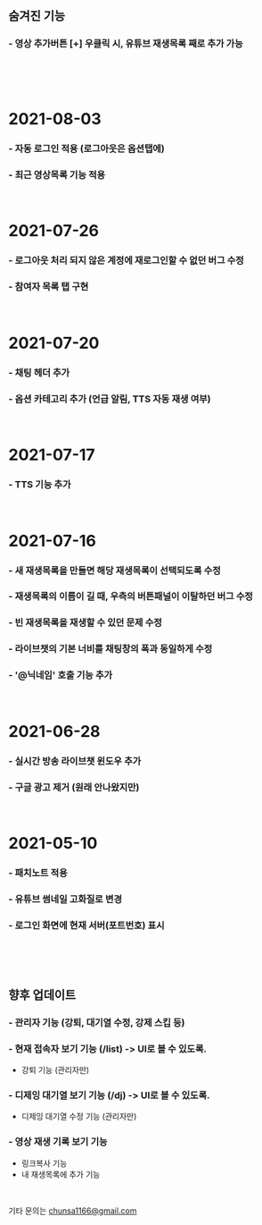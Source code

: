 ## 숨겨진 기능
### - 영상 추가버튼 [+] 우클릭 시, 유튜브 재생목록 째로 추가 가능

<br>
<br>
<br>

# 2021-08-03
### - 자동 로그인 적용 (로그아웃은 옵션탭에)
### - 최근 영상목록 기능 적용

<br>

# 2021-07-26
### - 로그아웃 처리 되지 않은 계정에 재로그인할 수 없던 버그 수정
### - 참여자 목록 탭 구현

<br>

# 2021-07-20
### - 채팅 헤더 추가
### - 옵션 카테고리 추가 (언급 알림, TTS 자동 재생 여부)

<br>

# 2021-07-17
### - TTS 기능 추가

<br>

# 2021-07-16
### - 새 재생목록을 만들면 해당 재생목록이 선택되도록 수정
### - 재생목록의 이름이 길 때, 우측의 버튼패널이 이탈하던 버그 수정
### - 빈 재생목록을 재생할 수 있던 문제 수정
### - 라이브챗의 기본 너비를 채팅창의 폭과 동일하게 수정
### - '@닉네임' 호출 기능 추가

<br>

# 2021-06-28
### - 실시간 방송 라이브챗 윈도우 추가
### - 구글 광고 제거 (원래 안나왔지만)

<br>

# 2021-05-10
### - 패치노트 적용
### - 유튜브 썸네일 고화질로 변경
### - 로그인 화면에 현재 서버(포트번호) 표시

<br>
<br>
<br>

## 향후 업데이트

### - 관리자 기능 (강퇴, 대기열 수정, 강제 스킵 등)
### - 현재 접속자 보기 기능 (/list) -> UI로 볼 수 있도록.
- 강퇴 기능 (관리자만)
### - 디제잉 대기열 보기 기능 (/dj) -> UI로 볼 수 있도록.
- 디제잉 대기열 수정 기능 (관리자만)
### - 영상 재생 기록 보기 기능
- 링크복사 기능
- 내 재생목록에 추가 기능

<br>

기타 문의는 chunsa1166@gmail.com